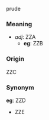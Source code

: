 prude
### Meaning
+ _adj_: ZZA
    + __eg__: ZZB

### Origin

ZZC

### Synonym

__eg__: ZZD

+ ZZE



